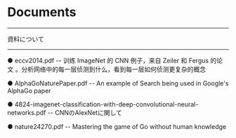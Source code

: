 # Documents
-----------------

資料について

-----------------

● eccv2014.pdf -- 训练 ImageNet 的 CNN 例子，来自 Zeiler 和 Fergus 的论文 。分析网络中的每一层侦测到什么，看到每一层如何侦测更复杂的概念 

● AlphaGoNaturePaper.pdf -- An example of Search being used in Google's AlphaGo paper

● 4824-imagenet-classification-with-deep-convolutional-neural-networks.pdf -- CNNのAlexNetに関して

● nature24270.pdf -- Mastering the game of Go without human knowledge
